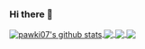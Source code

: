 ### Hi there 👋

<!--
**pawki07/pawki07** is a ✨ _special_ ✨ repository because its `README.md` (this file) appears on your GitHub profile.

Here are some ideas to get you started:

- 🔭 I’m currently working on ...
- 🌱 I’m currently learning ...
- 👯 I’m looking to collaborate on ...
- 🤔 I’m looking for help with ...
- 💬 Ask me about ...
- 📫 How to reach me: ...
- 😄 Pronouns: ...
- ⚡ Fun fact: ...
-->
<a href="https://github.com/pawki07/github-readme-stats">
  <img align="center" src="https://github-readme-stats.pawki07.vercel.app/api?username=pawki07&show_icons=true&include_all_commits=true&theme=material-palenight" alt="pawki07's github stats" />
</a>
<a href="https://github.com/anuraghazra/pawki07-readme-stats">
  <!-- Change the `github-readme-stats.anuraghazra1.vercel.app` to `github-readme-stats.vercel.app`  -->
  <img align="center" src="https://github-readme-stats.pawki07.vercel.app/api/top-langs/?username=pawki07&layout=compact&theme=material-palenight" />
</a>

<a href="https://github.com/pawki07/github-readme-stats">
  <!-- Change the `github-readme-stats.anuraghazra1.vercel.app` to `github-readme-stats.vercel.app`  -->
  <img align="center" src="https://github-readme-stats.pawki07.vercel.app/api/pin/?username=pawki07&repo=github-readme-stats&theme=material-palenight" />
</a>    
<a href="https://github.com/anuraghazra/anuraghazra.github.io">
  <!-- Change the `github-readme-stats.anuraghazra1.vercel.app` to `github-readme-stats.vercel.app`  -->
  <img align="center" src="https://github-readme-stats.pawki07.vercel.app/api/pin/?username=pawki07&repo=pawki07.github.io&theme=material-palenight" />
</a>
